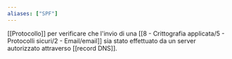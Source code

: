 ```yaml
---
aliases: ["SPF"]
---
```


[[Protocollo]] per verificare che l'invio di una [[8 - Crittografia applicata/5 - Protocolli sicuri/2 - Email/email]] sia stato effettuato da un server autorizzato attraverso [[record DNS]].
